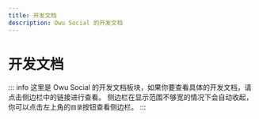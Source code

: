 ```yaml
---
title: 开发文档
description: Owu Social 的开发文档
---
```


# 开发文档

::: info
这里是 Owu Social 的开发文档板块，如果你要查看具体的开发文档，请点击侧边栏中的链接进行查看。
侧边栏在显示范围不够宽的情况下会自动收起，你可以点击左上角的`目录`按钮查看侧边栏。
:::
